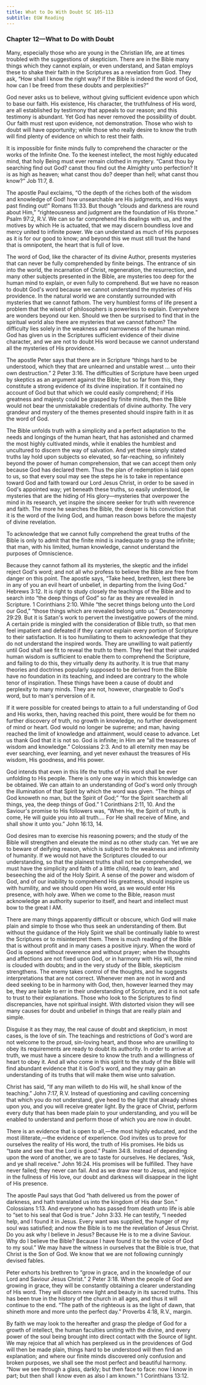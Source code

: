 ```yaml
---
title: What to Do With Doubt SC 105-113
subtitle: EGW Reading
---
```


### Chapter 12—What to Do with Doubt

Many, especially those who are young in the Christian life, are at times troubled with the suggestions of skepticism. There are in the Bible many things which they cannot explain, or even understand, and Satan employs these to shake their faith in the Scriptures as a revelation from God. They ask, “How shall I know the right way? If the Bible is indeed the word of God, how can I be freed from these doubts and perplexities?”

God never asks us to believe, without giving sufficient evidence upon which to base our faith. His existence, His character, the truthfulness of His word, are all established by testimony that appeals to our reason; and this testimony is abundant. Yet God has never removed the possibility of doubt. Our faith must rest upon evidence, not demonstration. Those who wish to doubt will have opportunity; while those who really desire to know the truth will find plenty of evidence on which to rest their faith.

It is impossible for finite minds fully to comprehend the character or the works of the Infinite One. To the keenest intellect, the most highly educated mind, that holy Being must ever remain clothed in mystery. “Canst thou by searching find out God? canst thou find out the Almighty unto perfection? It is as high as heaven; what canst thou do? deeper than hell; what canst thou know?” Job 11:7, 8.

The apostle Paul exclaims, “O the depth of the riches both of the wisdom and knowledge of God! how unsearchable are His judgments, and His ways past finding out!” Romans 11:33. But though “clouds and darkness are round about Him,” “righteousness and judgment are the foundation of His throne.” Psalm 97:2, R.V. We can so far comprehend His dealings with us, and the motives by which He is actuated, that we may discern boundless love and mercy united to infinite power. We can understand as much of His purposes as it is for our good to know; and beyond this we must still trust the hand that is omnipotent, the heart that is full of love.

The word of God, like the character of its divine Author, presents mysteries that can never be fully comprehended by finite beings. The entrance of sin into the world, the incarnation of Christ, regeneration, the resurrection, and many other subjects presented in the Bible, are mysteries too deep for the human mind to explain, or even fully to comprehend. But we have no reason to doubt God's word because we cannot understand the mysteries of His providence. In the natural world we are constantly surrounded with mysteries that we cannot fathom. The very humblest forms of life present a problem that the wisest of philosophers is powerless to explain. Everywhere are wonders beyond our ken. Should we then be surprised to find that in the spiritual world also there are mysteries that we cannot fathom? The difficulty lies solely in the weakness and narrowness of the human mind. God has given us in the Scriptures sufficient evidence of their divine character, and we are not to doubt His word because we cannot understand all the mysteries of His providence.

The apostle Peter says that there are in Scripture “things hard to be understood, which they that are unlearned and unstable wrest ... unto their own destruction.” 2 Peter 3:16. The difficulties of Scripture have been urged by skeptics as an argument against the Bible; but so far from this, they constitute a strong evidence of its divine inspiration. If it contained no account of God but that which we could easily comprehend; if His greatness and majesty could be grasped by finite minds, then the Bible would not bear the unmistakable credentials of divine authority. The very grandeur and mystery of the themes presented should inspire faith in it as the word of God.

The Bible unfolds truth with a simplicity and a perfect adaptation to the needs and longings of the human heart, that has astonished and charmed the most highly cultivated minds, while it enables the humblest and uncultured to discern the way of salvation. And yet these simply stated truths lay hold upon subjects so elevated, so far-reaching, so infinitely beyond the power of human comprehension, that we can accept them only because God has declared them. Thus the plan of redemption is laid open to us, so that every soul may see the steps he is to take in repentance toward God and faith toward our Lord Jesus Christ, in order to be saved in God's appointed way; yet beneath these truths, so easily understood, lie mysteries that are the hiding of His glory—mysteries that overpower the mind in its research, yet inspire the sincere seeker for truth with reverence and faith. The more he searches the Bible, the deeper is his conviction that it is the word of the living God, and human reason bows before the majesty of divine revelation.

To acknowledge that we cannot fully comprehend the great truths of the Bible is only to admit that the finite mind is inadequate to grasp the infinite; that man, with his limited, human knowledge, cannot understand the purposes of Omniscience.

Because they cannot fathom all its mysteries, the skeptic and the infidel reject God's word; and not all who profess to believe the Bible are free from danger on this point. The apostle says, “Take heed, brethren, lest there be in any of you an evil heart of unbelief, in departing from the living God.” Hebrews 3:12. It is right to study closely the teachings of the Bible and to search into “the deep things of God” so far as they are revealed in Scripture. 1 Corinthians 2:10. While “the secret things belong unto the Lord our God,” “those things which are revealed belong unto us.” Deuteronomy 29:29. But it is Satan's work to pervert the investigative powers of the mind. A certain pride is mingled with the consideration of Bible truth, so that men feel impatient and defeated if they cannot explain every portion of Scripture to their satisfaction. It is too humiliating to them to acknowledge that they do not understand the inspired words. They are unwilling to wait patiently until God shall see fit to reveal the truth to them. They feel that their unaided human wisdom is sufficient to enable them to comprehend the Scripture, and failing to do this, they virtually deny its authority. It is true that many theories and doctrines popularly supposed to be derived from the Bible have no foundation in its teaching, and indeed are contrary to the whole tenor of inspiration. These things have been a cause of doubt and perplexity to many minds. They are not, however, chargeable to God's word, but to man's perversion of it.

If it were possible for created beings to attain to a full understanding of God and His works, then, having reached this point, there would be for them no further discovery of truth, no growth in knowledge, no further development of mind or heart. God would no longer be supreme; and man, having reached the limit of knowledge and attainment, would cease to advance. Let us thank God that it is not so. God is infinite; in Him are “all the treasures of wisdom and knowledge.” Colossians 2:3. And to all eternity men may be ever searching, ever learning, and yet never exhaust the treasures of His wisdom, His goodness, and His power.

God intends that even in this life the truths of His word shall be ever unfolding to His people. There is only one way in which this knowledge can be obtained. We can attain to an understanding of God's word only through the illumination of that Spirit by which the word was given. “The things of God knoweth no man, but the Spirit of God;” “for the Spirit searcheth all things, yea, the deep things of God.” 1 Corinthians 2:11, 10. And the Saviour's promise to His followers was, “When He, the Spirit of truth, is come, He will guide you into all truth.... For He shall receive of Mine, and shall show it unto you.” John 16:13, 14.

God desires man to exercise his reasoning powers; and the study of the Bible will strengthen and elevate the mind as no other study can. Yet we are to beware of deifying reason, which is subject to the weakness and infirmity of humanity. If we would not have the Scriptures clouded to our understanding, so that the plainest truths shall not be comprehended, we must have the simplicity and faith of a little child, ready to learn, and beseeching the aid of the Holy Spirit. A sense of the power and wisdom of God, and of our inability to comprehend His greatness, should inspire us with humility, and we should open His word, as we would enter His presence, with holy awe. When we come to the Bible, reason must acknowledge an authority superior to itself, and heart and intellect must bow to the great I AM.

There are many things apparently difficult or obscure, which God will make plain and simple to those who thus seek an understanding of them. But without the guidance of the Holy Spirit we shall be continually liable to wrest the Scriptures or to misinterpret them. There is much reading of the Bible that is without profit and in many cases a positive injury. When the word of God is opened without reverence and without prayer; when the thoughts and affections are not fixed upon God, or in harmony with His will, the mind is clouded with doubts; and in the very study of the Bible, skepticism strengthens. The enemy takes control of the thoughts, and he suggests interpretations that are not correct. Whenever men are not in word and deed seeking to be in harmony with God, then, however learned they may be, they are liable to err in their understanding of Scripture, and it is not safe to trust to their explanations. Those who look to the Scriptures to find discrepancies, have not spiritual insight. With distorted vision they will see many causes for doubt and unbelief in things that are really plain and simple.

Disguise it as they may, the real cause of doubt and skepticism, in most cases, is the love of sin. The teachings and restrictions of God's word are not welcome to the proud, sin-loving heart, and those who are unwilling to obey its requirements are ready to doubt its authority. In order to arrive at truth, we must have a sincere desire to know the truth and a willingness of heart to obey it. And all who come in this spirit to the study of the Bible will find abundant evidence that it is God's word, and they may gain an understanding of its truths that will make them wise unto salvation.

Christ has said, “If any man willeth to do His will, he shall know of the teaching.” John 7:17, R.V. Instead of questioning and caviling concerning that which you do not understand, give heed to the light that already shines upon you, and you will receive greater light. By the grace of Christ, perform every duty that has been made plain to your understanding, and you will be enabled to understand and perform those of which you are now in doubt.

There is an evidence that is open to all,—the most highly educated, and the most illiterate,—the evidence of experience. God invites us to prove for ourselves the reality of His word, the truth of His promises. He bids us “taste and see that the Lord is good.” Psalm 34:8. Instead of depending upon the word of another, we are to taste for ourselves. He declares, “Ask, and ye shall receive.” John 16:24. His promises will be fulfilled. They have never failed; they never can fail. And as we draw near to Jesus, and rejoice in the fullness of His love, our doubt and darkness will disappear in the light of His presence.

The apostle Paul says that God “hath delivered us from the power of darkness, and hath translated us into the kingdom of His dear Son.” Colossians 1:13. And everyone who has passed from death unto life is able to “set to his seal that God is true.” John 3:33. He can testify, “I needed help, and I found it in Jesus. Every want was supplied, the hunger of my soul was satisfied; and now the Bible is to me the revelation of Jesus Christ. Do you ask why I believe in Jesus? Because He is to me a divine Saviour. Why do I believe the Bible? Because I have found it to be the voice of God to my soul.” We may have the witness in ourselves that the Bible is true, that Christ is the Son of God. We know that we are not following cunningly devised fables.

Peter exhorts his brethren to “grow in grace, and in the knowledge of our Lord and Saviour Jesus Christ.” 2 Peter 3:18. When the people of God are growing in grace, they will be constantly obtaining a clearer understanding of His word. They will discern new light and beauty in its sacred truths. This has been true in the history of the church in all ages, and thus it will continue to the end. “The path of the righteous is as the light of dawn, that shineth more and more unto the perfect day.” Proverbs 4:18, R.V., margin.

By faith we may look to the hereafter and grasp the pledge of God for a growth of intellect, the human faculties uniting with the divine, and every power of the soul being brought into direct contact with the Source of light. We may rejoice that all which has perplexed us in the providences of God will then be made plain, things hard to be understood will then find an explanation; and where our finite minds discovered only confusion and broken purposes, we shall see the most perfect and beautiful harmony. “Now we see through a glass, darkly; but then face to face: now I know in part; but then shall I know even as also I am known.” 1 Corinthians 13:12.